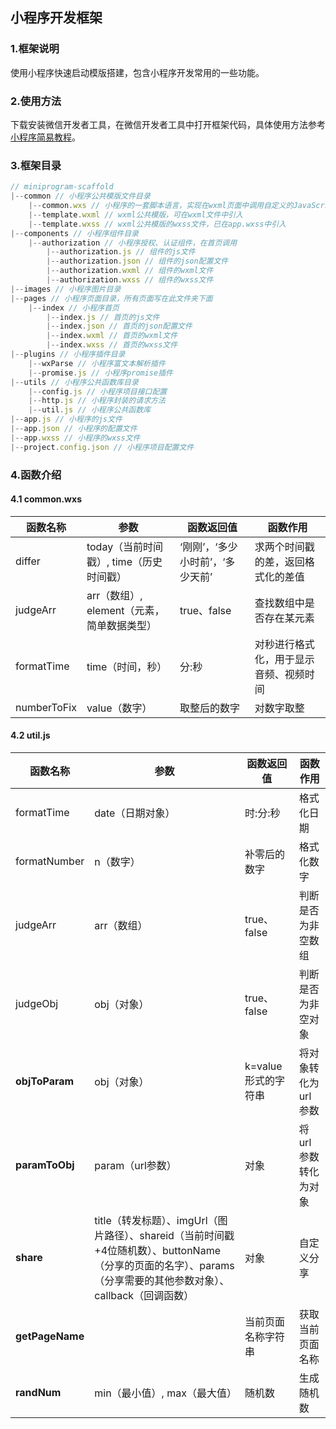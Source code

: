 ## 小程序开发框架

### 1.框架说明

使用小程序快速启动模版搭建，包含小程序开发常用的一些功能。

### 2.使用方法

下载安装微信开发者工具，在微信开发者工具中打开框架代码，具体使用方法参考[小程序简易教程](https://developers.weixin.qq.com/miniprogram/dev/index.html)。

### 3.框架目录

```javascript
// miniprogram-scaffold
|--common // 小程序公共模版文件目录
	|--common.wxs // 小程序的一套脚本语言，实现在wxml页面中调用自定义的JavaScript函数
	|--template.wxml // wxml公共模版，可在wxml文件中引入
	|--template.wxss // wxml公共模版的wxss文件，已在app.wxss中引入
|--components // 小程序组件目录
	|--authorization // 小程序授权、认证组件，在首页调用
    	|--authorization.js // 组件的js文件
		|--authorization.json // 组件的json配置文件
		|--authorization.wxml // 组件的wxml文件
		|--authorization.wxss // 组件的wxss文件
|--images // 小程序图片目录
|--pages // 小程序页面目录，所有页面写在此文件夹下面
	|--index // 小程序首页
    	|--index.js // 首页的js文件
		|--index.json // 首页的json配置文件
		|--index.wxml // 首页的wxml文件
		|--index.wxss // 首页的wxss文件
|--plugins // 小程序插件目录
	|--wxParse // 小程序富文本解析插件
    |--promise.js // 小程序promise插件
|--utils // 小程序公共函数库目录
	|--config.js // 小程序项目接口配置
	|--http.js // 小程序封装的请求方法
	|--util.js // 小程序公共函数库
|--app.js // 小程序的js文件
|--app.json // 小程序的配置文件
|--app.wxss // 小程序的wxss文件
|--project.config.json // 小程序项目配置文件
```

### 4.函数介绍

#### 4.1 common.wxs

| 函数名称    | 参数                                       | 函数返回值                       | 函数作用                               |
| ----------- | ------------------------------------------ | -------------------------------- | -------------------------------------- |
| differ      | today（当前时间戳）, time（历史时间戳）    | ‘刚刚’，‘多少小时前’，‘多少天前’ | 求两个时间戳的差，返回格式化的差值     |
| judgeArr    | arr（数组）, element（元素，简单数据类型） | true、false                      | 查找数组中是否存在某元素               |
| formatTime  | time（时间，秒）                           | 分:秒                            | 对秒进行格式化，用于显示音频、视频时间 |
| numberToFix | value（数字）                              | 取整后的数字                     | 对数字取整                             |

#### 4.2 util.js

| 函数名称        | 参数                                                         | 函数返回值          | 函数作用            |
| --------------- | ------------------------------------------------------------ | ------------------- | ------------------- |
| formatTime      | date（日期对象）                                             | 时:分:秒            | 格式化日期          |
| formatNumber    | n（数字）                                                    | 补零后的数字        | 格式化数字          |
| judgeArr        | arr（数组）                                                  | true、false         | 判断是否为非空数组  |
| judgeObj        | obj（对象）                                                  | true、false         | 判断是否为非空对象  |
| **objToParam**  | obj（对象）                                                  | k=value形式的字符串 | 将对象转化为url参数 |
| **paramToObj**  | param（url参数）                                             | 对象                | 将url参数转化为对象 |
| **share**       | title（转发标题）、imgUrl（图片路径）、shareid（当前时间戳+4位随机数）、buttonName（分享的页面的名字）、params（分享需要的其他参数对象）、callback（回调函数） | 对象                | 自定义分享          |
| **getPageName** |                                                              | 当前页面名称字符串  | 获取当前页面名称    |
| **randNum**     | min（最小值）, max（最大值）                                 | 随机数              | 生成随机数          |







